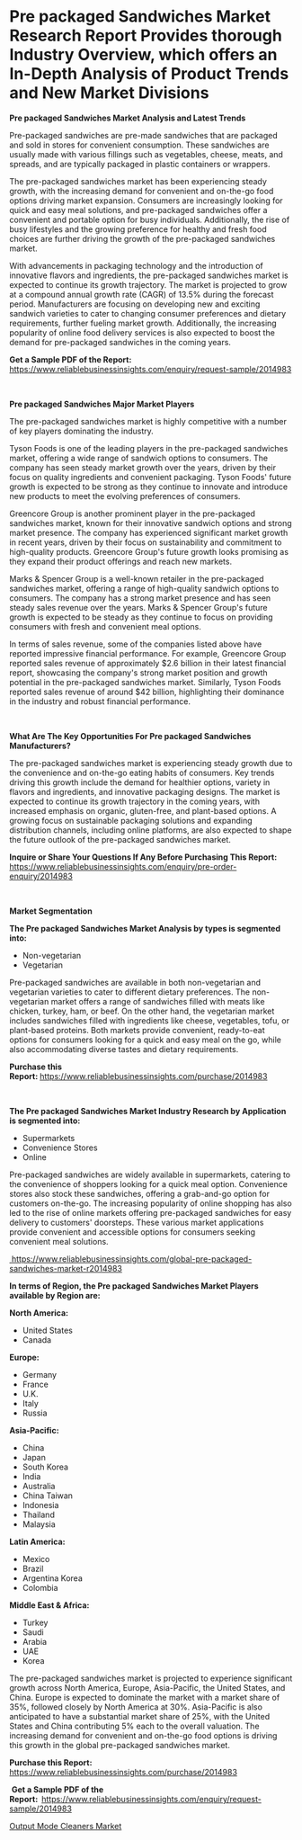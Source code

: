 <p><h1>Pre packaged Sandwiches Market Research Report Provides thorough Industry Overview, which offers an In-Depth Analysis of Product Trends and New Market Divisions</h1></p><p><strong>Pre packaged Sandwiches Market Analysis and Latest Trends</strong></p>
<p><p>Pre-packaged sandwiches are pre-made sandwiches that are packaged and sold in stores for convenient consumption. These sandwiches are usually made with various fillings such as vegetables, cheese, meats, and spreads, and are typically packaged in plastic containers or wrappers.</p><p>The pre-packaged sandwiches market has been experiencing steady growth, with the increasing demand for convenient and on-the-go food options driving market expansion. Consumers are increasingly looking for quick and easy meal solutions, and pre-packaged sandwiches offer a convenient and portable option for busy individuals. Additionally, the rise of busy lifestyles and the growing preference for healthy and fresh food choices are further driving the growth of the pre-packaged sandwiches market.</p><p>With advancements in packaging technology and the introduction of innovative flavors and ingredients, the pre-packaged sandwiches market is expected to continue its growth trajectory. The market is projected to grow at a compound annual growth rate (CAGR) of 13.5% during the forecast period. Manufacturers are focusing on developing new and exciting sandwich varieties to cater to changing consumer preferences and dietary requirements, further fueling market growth. Additionally, the increasing popularity of online food delivery services is also expected to boost the demand for pre-packaged sandwiches in the coming years.</p></p>
<p><strong>Get a Sample PDF of the Report:&nbsp;</strong> <a href="https://www.reliablebusinessinsights.com/enquiry/request-sample/2014983">https://www.reliablebusinessinsights.com/enquiry/request-sample/2014983</a></p>
<p>&nbsp;</p>
<p><strong>Pre packaged Sandwiches Major Market Players</strong></p>
<p><p>The pre-packaged sandwiches market is highly competitive with a number of key players dominating the industry. </p><p>Tyson Foods is one of the leading players in the pre-packaged sandwiches market, offering a wide range of sandwich options to consumers. The company has seen steady market growth over the years, driven by their focus on quality ingredients and convenient packaging. Tyson Foods' future growth is expected to be strong as they continue to innovate and introduce new products to meet the evolving preferences of consumers.</p><p>Greencore Group is another prominent player in the pre-packaged sandwiches market, known for their innovative sandwich options and strong market presence. The company has experienced significant market growth in recent years, driven by their focus on sustainability and commitment to high-quality products. Greencore Group's future growth looks promising as they expand their product offerings and reach new markets.</p><p>Marks & Spencer Group is a well-known retailer in the pre-packaged sandwiches market, offering a range of high-quality sandwich options to consumers. The company has a strong market presence and has seen steady sales revenue over the years. Marks & Spencer Group's future growth is expected to be steady as they continue to focus on providing consumers with fresh and convenient meal options.</p><p>In terms of sales revenue, some of the companies listed above have reported impressive financial performance. For example, Greencore Group reported sales revenue of approximately $2.6 billion in their latest financial report, showcasing the company's strong market position and growth potential in the pre-packaged sandwiches market. Similarly, Tyson Foods reported sales revenue of around $42 billion, highlighting their dominance in the industry and robust financial performance.</p></p>
<p>&nbsp;</p>
<p><strong>What Are The Key Opportunities For Pre packaged Sandwiches Manufacturers?</strong></p>
<p><p>The pre-packaged sandwiches market is experiencing steady growth due to the convenience and on-the-go eating habits of consumers. Key trends driving this growth include the demand for healthier options, variety in flavors and ingredients, and innovative packaging designs. The market is expected to continue its growth trajectory in the coming years, with increased emphasis on organic, gluten-free, and plant-based options. A growing focus on sustainable packaging solutions and expanding distribution channels, including online platforms, are also expected to shape the future outlook of the pre-packaged sandwiches market.</p></p>
<p><strong>Inquire or Share Your Questions If Any Before Purchasing This Report:</strong> <a href="https://www.reliablebusinessinsights.com/enquiry/pre-order-enquiry/2014983">https://www.reliablebusinessinsights.com/enquiry/pre-order-enquiry/2014983</a></p>
<p>&nbsp;</p>
<p><strong>Market Segmentation</strong></p>
<p><strong>The Pre packaged Sandwiches Market Analysis by types is segmented into:</strong></p>
<p><ul><li>Non-vegetarian</li><li>Vegetarian</li></ul></p>
<p><p>Pre-packaged sandwiches are available in both non-vegetarian and vegetarian varieties to cater to different dietary preferences. The non-vegetarian market offers a range of sandwiches filled with meats like chicken, turkey, ham, or beef. On the other hand, the vegetarian market includes sandwiches filled with ingredients like cheese, vegetables, tofu, or plant-based proteins. Both markets provide convenient, ready-to-eat options for consumers looking for a quick and easy meal on the go, while also accommodating diverse tastes and dietary requirements.</p></p>
<p><strong>Purchase this Report:&nbsp;</strong><a href="https://www.reliablebusinessinsights.com/purchase/2014983">https://www.reliablebusinessinsights.com/purchase/2014983</a></p>
<p>&nbsp;</p>
<p><strong>The Pre packaged Sandwiches Market Industry Research by Application is segmented into:</strong></p>
<p><ul><li>Supermarkets</li><li>Convenience Stores</li><li>Online</li></ul></p>
<p><p>Pre-packaged sandwiches are widely available in supermarkets, catering to the convenience of shoppers looking for a quick meal option. Convenience stores also stock these sandwiches, offering a grab-and-go option for customers on-the-go. The increasing popularity of online shopping has also led to the rise of online markets offering pre-packaged sandwiches for easy delivery to customers' doorsteps. These various market applications provide convenient and accessible options for consumers seeking convenient meal solutions.</p></p>
<p><a href="https://www.reliablebusinessinsights.com/global-pre-packaged-sandwiches-market-r2014983">&nbsp;https://www.reliablebusinessinsights.com/global-pre-packaged-sandwiches-market-r2014983</a></p>
<p><strong>In terms of Region, the Pre packaged Sandwiches Market Players available by Region are:</strong></p>
<p>
    <p> <strong> North America: </strong>
        <ul>
            <li>United States</li>
            <li>Canada</li>
        </ul>
        </p> 
    <p> <strong> Europe: </strong>
        <ul>
            <li>Germany</li>
            <li>France</li>
            <li>U.K.</li>
            <li>Italy</li>
            <li>Russia</li>
        </ul>
        </p> 
    <p> <strong> Asia-Pacific: </strong>
        <ul>
            <li>China</li>
            <li>Japan</li>
            <li>South Korea</li>
            <li>India</li>
            <li>Australia</li>
            <li>China Taiwan</li>
            <li>Indonesia</li>
            <li>Thailand</li>
            <li>Malaysia</li>
        </ul>
        </p> 
    <p> <strong> Latin America: </strong>
        <ul>
            <li>Mexico</li>
            <li>Brazil</li>
            <li>Argentina Korea</li>
            <li>Colombia</li>
        </ul>
        </p> 
    <p> <strong> Middle East & Africa: </strong>
        <ul>
            <li>Turkey</li>
            <li>Saudi</li>
            <li>Arabia</li>
            <li>UAE</li>
            <li>Korea</li>
        </ul>
    </p>
    </p>
<p><p>The pre-packaged sandwiches market is projected to experience significant growth across North America, Europe, Asia-Pacific, the United States, and China. Europe is expected to dominate the market with a market share of 35%, followed closely by North America at 30%. Asia-Pacific is also anticipated to have a substantial market share of 25%, with the United States and China contributing 5% each to the overall valuation. The increasing demand for convenient and on-the-go food options is driving this growth in the global pre-packaged sandwiches market.</p></p>
<p><strong>Purchase this Report: </strong><a href="https://www.reliablebusinessinsights.com/purchase/2014983">https://www.reliablebusinessinsights.com/purchase/2014983</a></p>
<p>&nbsp;<strong>Get a Sample PDF of the Report:&nbsp;&nbsp;</strong><a href="https://www.reliablebusinessinsights.com/enquiry/request-sample/2014983">https://www.reliablebusinessinsights.com/enquiry/request-sample/2014983</a></p>
<p><strong></strong></p>
<p><p><a href="https://github.com/phuonganhit041011/Market-Research-Report-List-1/blob/main/output-mode-cleaners-market.md">Output Mode Cleaners Market</a></p></p>
